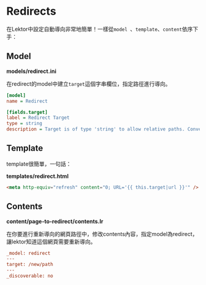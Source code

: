 # Redirects

在Lektor中設定自動導向非常地簡單！一樣從`model `、`template`、`content`依序下手：

## Model

**models/redirect.ini**

在redirect的model中建立`target`這個字串欄位，指定路徑進行導向。

```ini
[model]
name = Redirect

[fields.target]
label = Redirect Target
type = string
description = Target is of type 'string' to allow relative paths. Converted to url in the template.
```

## Template

template很簡單，一句話：

**templates/redirect.html**

```html
<meta http-equiv="refresh" content="0; URL='{{ this.target|url }}'" />
```

## Contents

**content/page-to-redirect/contents.lr**

在你要進行重新導向的網頁路徑中，修改contents內容，指定model為redirect，讓lektor知道這個網頁需要重新導向。

```ini
_model: redirect
---
target: /new/path
---
_discoverable: no
```

